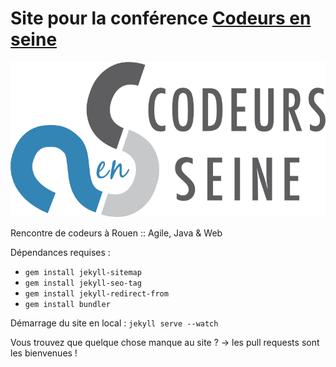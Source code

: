 # Site pour la conférence [Codeurs en seine](http://www.codeursenseine.com)

![Logo Codeurs en Seine](assets/img/logo-codeurs-en-seine-big.png)

Rencontre de codeurs à Rouen :: Agile, Java & Web

Dépendances requises :

* ```gem install jekyll-sitemap```
* ```gem install jekyll-seo-tag```
* ```gem install jekyll-redirect-from```
* ```gem install bundler```

Démarrage du site en local : ```jekyll serve --watch```

Vous trouvez que quelque chose manque au site ? -> les pull requests sont les bienvenues !
